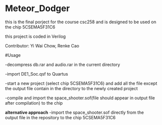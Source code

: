 # Meteor_Dodger
this is the final porject for the course csc258 and is designed to be used on the chip 5CSEMA5F31C6 

this project is coded in Verilog

Contributor: Yi Wai Chow, Renke Cao

#Usage

 -decompress db.rar and audio.rar in the current directory
 
 -import DE1_Soc.qsf to Quartus
 
 -start a new project (select chip 5CSEMA5F31C6) and add all the file except the output file contain in the directory to the newly created project
 
 -compile and import the space_shooter.sof(file should appear in output file after compilation) to the chip 
 
 **alternative approach**
 -import the space_shooter.sof directly from the output file in the repository to the chip 5CSEMA5F31C6 
 
 
